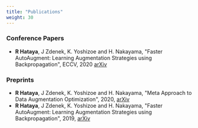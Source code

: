 ```yaml
---
title: "Publications"
weight: 30
---
```


### Conference Papers

* **R Hataya**, J Zdenek, K. Yoshizoe and H. Nakayama, "Faster AutoAugment: Learning Augmentation Strategies using Backpropagation", ECCV, 2020 [arXiv](https://arxiv.org/abs/1911.06987)

### Preprints

* **R Hataya**, J Zdenek, K. Yoshizoe and H. Nakayama, "Meta Approach to Data Augmentation Optimization", 2020, [arXiv](https://arxiv.org/abs/2006.07965)
* **R Hataya**, J Zdenek, K. Yoshizoe and H. Nakayama, "Faster AutoAugment: Learning Augmentation Strategies using Backpropagation", 2019, [arXiv](https://arxiv.org/abs/1911.06987)